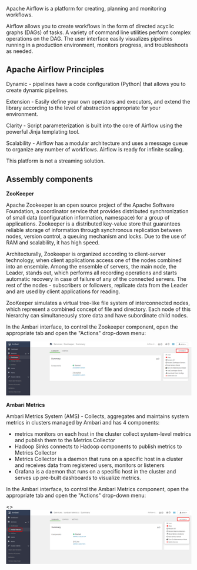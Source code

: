 Apache Airflow is a platform for creating, planning and monitoring workflows.

Airflow allows you to create workflows in the form of directed acyclic graphs (DAGs) of tasks. A variety of command line utilities perform complex operations on the DAG. The user interface easily visualizes pipelines running in a production environment, monitors progress, and troubleshoots as needed.

## Apache Airflow Principles

Dynamic - pipelines have a code configuration (Python) that allows you to create dynamic pipelines.

Extension - Easily define your own operators and executors, and extend the library according to the level of abstraction appropriate for your environment.

Clarity - Script parameterization is built into the core of Airflow using the powerful Jinja templating tool.

Scalability - Airflow has a modular architecture and uses a message queue to organize any number of workflows. Airflow is ready for infinite scaling.

This platform is not a streaming solution.

## Assembly components

**ZooKeeper**

Apache Zookeeper is an open source project of the Apache Software Foundation, a coordinator service that provides distributed synchronization of small data (configuration information, namespace) for a group of applications. Zookeeper is a distributed key-value store that guarantees reliable storage of information through synchronous replication between nodes, version control, a queuing mechanism and locks. Due to the use of RAM and scalability, it has high speed.

Architecturally, Zookeeper is organized according to client-server technology, when client applications access one of the nodes combined into an ensemble. Among the ensemble of servers, the main node, the Leader, stands out, which performs all recording operations and starts automatic recovery in case of failure of any of the connected servers. The rest of the nodes - subscribers or followers, replicate data from the Leader and are used by client applications for reading.

ZooKeeper simulates a virtual tree-like file system of interconnected nodes, which represent a combined concept of file and directory. Each node of this hierarchy can simultaneously store data and have subordinate child nodes.

In the Ambari interface, to control the Zookeeper component, open the appropriate tab and open the "Actions" drop-down menu:

![](./assets/1601845265329-a11-png)

**Ambari Metrics**

Ambari Metrics System (AMS) - Collects, aggregates and maintains system metrics in clusters managed by Ambari and has 4 components:

- metrics monitors on each host in the cluster collect system-level metrics and publish them to the Metrics Collector
- Hadoop Sinks connects to Hadoop components to publish metrics to Metrics Collector
- Metrics Collector is a daemon that runs on a specific host in a cluster and receives data from registered users, monitors or listeners
- Grafana is a daemon that runs on a specific host in the cluster and serves up pre-built dashboards to visualize metrics.

In the Ambari interface, to control the Ambari Metrics component, open the appropriate tab and open the "Actions" drop-down menu:

<>![](./assets/1601847487779-a12-png)
